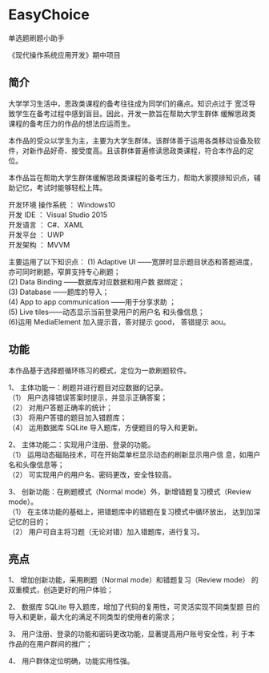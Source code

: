 

# EasyChoice

单选题刷题小助手

《现代操作系统应用开发》期中项目


## 简介
大学学习生活中，思政类课程的备考往往成为同学们的痛点。知识点过于 宽泛导致学生在备考过程中感到盲目。因此，开发一款旨在帮助大学生群体 缓解思政类课程的备考压力的作品的想法应运而生。

本作品的受众以学生为主，主要为大学生群体。该群体善于运用各类移动设备及软件，对新作品好奇、接受度高。且该群体普遍修读思政类课程，符合本作品的定位。

本作品旨在帮助大学生群体缓解思政类课程的备考压力，帮助大家摸排知识点，辅助记忆，考试时能够轻松上阵。 

开发环境
操作系统 ： Windows10<br />
开发 IDE ： Visual Studio 2015<br />
开发语言 ： C#、XAML<br />
开发平台 ： UWP <br />
开发架构 ： MVVM<br />


主要运用了以下知识点：
(1) Adaptive UI ——宽屏时显示题目状态和答题进度，亦可同时刷题，窄屏支持专心刷题；<br />
(2) Data Binding ——数据库对应数据和用户数 据绑定；<br />
(3) Database ——题库的导入；<br />
(4) App to app communication ——用于分享求助 ；<br />
(5) Live tiles——动态显示当前登录用户的用户名 和头像信息；<br />
(6)运用 MediaElement 加入提示音，答对提示 good， 答错提示 aou。 <br />
 
## 功能

本作品基于选择题循环练习的模式，定位为一款刷题软件。

1、 主体功能一：刷题并进行题目对应数据的记录。 <br />
（1） 用户选择错误答案时提示，并显示正确答案；<br />
（2） 对用户答题正确率的统计； <br />
（3） 将用户答错的题目加入错题库； <br />
（4） 运用数据库 SQLite 导入题库，方便题目的导入和更新。 <br />

2、 主体功能二：实现用户注册、登录的功能。 <br />
（1） 运用动态磁贴技术，可在开始菜单栏显示动态的刷新显示用户信 息，如用户名和头像信息等；<br />
（2） 可实现用户的用户名、密码更改，安全性较高。 <br />

3、 创新功能：在刷题模式（Normal mode）外，新增错题复习模式（Review  mode）。 <br />
（1） 在主体功能的基础上，把错题库中的错题在复习模式中循环放出， 达到加深记忆的目的； <br />
（2） 用户可自主将习题（无论对错）加入错题库，进行复习。 <br />

## 亮点

1、 增加创新功能，采用刷题（Normal mode）和错题复习（Review mode） 的双重模式，创造更好的用户体验；

2、 数据库 SQLite 导入题库，增加了代码的复用性，可灵活实现不同类型题 目的导入和更新，最大化的满足不同类型的使用者的需求； 

3、 用户注册、登录的功能和密码更改功能，显著提高用户账号安全性，利 于本作品的在用户群间的推广； 

4、 用户群体定位明确，功能实用性强。 

